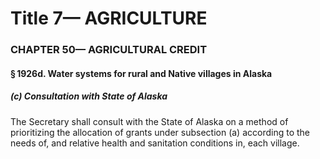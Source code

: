 
# Title 7— AGRICULTURE
### CHAPTER 50— AGRICULTURAL CREDIT
#### § 1926d. Water systems for rural and Native villages in Alaska
##### (c) Consultation with State of Alaska

The Secretary shall consult with the State of Alaska on a method of prioritizing the allocation of grants under subsection (a) according to the needs of, and relative health and sanitation conditions in, each village.
